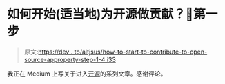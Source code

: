 # 如何开始(适当地)为开源做贡献？🤔第一步

> 原文:[https://dev . to/altjsus/how-to-start-to-contribute-to-open-source-approperty-step-1-4 i33](https://dev.to/altjsus/how-to-start-to-contribute-to-open-source-properly--step-1-4i33)

我正在 Medium 上写关于进入[开源](How%20to%20start%20to%20contribute%20to%20open%20source%20(properly)?%20%F0%9F%A4%94%20Step%201)的系列文章。感谢评论。